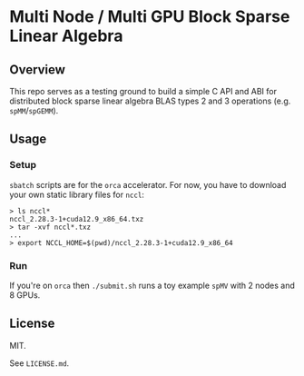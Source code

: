# Multi Node / Multi GPU Block Sparse Linear Algebra

## Overview

This repo serves as a testing ground to build a simple C API and ABI for distributed block sparse linear algebra BLAS types 2 and 3 operations (e.g. `spMM`/`spGEMM`).

## Usage

### Setup

`sbatch` scripts are for the `orca` accelerator. For now, you have to download your own static library files for `nccl`:
```
> ls nccl*
nccl_2.28.3-1+cuda12.9_x86_64.txz
> tar -xvf nccl*.txz
...
> export NCCL_HOME=$(pwd)/nccl_2.28.3-1+cuda12.9_x86_64
```

### Run

If you're on `orca` then `./submit.sh` runs a toy example `spMV` with 2 nodes and 8 GPUs.

## License

MIT.

See `LICENSE.md`.
